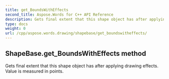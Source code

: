 ```yaml
---
title: get_BoundsWithEffects
second_title: Aspose.Words for C++ API Reference
description: Gets final extent that this shape object has after applying drawing effects. Value is measured in points. 
type: docs
weight: 0
url: /cpp/aspose.words.drawing/shapebase/get_boundswitheffects/
---
```

## ShapeBase.get_BoundsWithEffects method


Gets final extent that this shape object has after applying drawing effects. Value is measured in points. 

